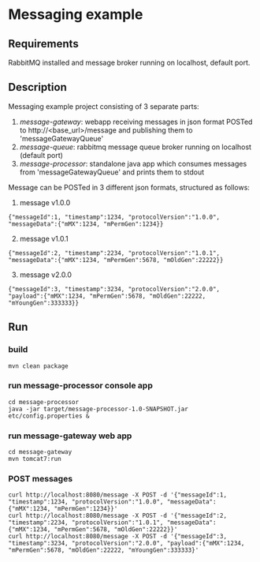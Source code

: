 # Messaging example

## Requirements

RabbitMQ installed and message broker running on localhost, default port.

## Description

Messaging example project consisting of 3 separate parts:
1. _message-gateway_: webapp receiving messages in json format POSTed to http://<base_url>/message and publishing them to 'messageGatewayQueue'
3. _message-queue_: rabbitmq message queue broker running on localhost (default port)
2. _message-processor_: standalone java app which consumes messages from 'messageGatewayQueue' and prints them to stdout

Message can be POSTed in 3 different json formats, structured as follows:
1. message v1.0.0
```
{"messageId":1, "timestamp":1234, "protocolVersion":"1.0.0", "messageData":{"mMX":1234, "mPermGen":1234}}
```
2. message v1.0.1
```
{"messageId":2, "timestamp":2234, "protocolVersion":"1.0.1", "messageData":{"mMX":1234, "mPermGen":5678, "mOldGen":22222}}
```
3. message v2.0.0
```
{"messageId":3, "timestamp":3234, "protocolVersion":"2.0.0", "payload":{"mMX":1234, "mPermGen":5678, "mOldGen":22222, "mYoungGen":333333}}
```

## Run

### build
```
mvn clean package
```

### run message-processor console app
```
cd message-processor
java -jar target/message-processor-1.0-SNAPSHOT.jar etc/config.properties &
```

### run message-gateway web app
```
cd message-gateway
mvn tomcat7:run
```

### POST messages
```
curl http://localhost:8080/message -X POST -d '{"messageId":1, "timestamp":1234, "protocolVersion":"1.0.0", "messageData":{"mMX":1234, "mPermGen":1234}}'
curl http://localhost:8080/message -X POST -d '{"messageId":2, "timestamp":2234, "protocolVersion":"1.0.1", "messageData":{"mMX":1234, "mPermGen":5678, "mOldGen":22222}}'
curl http://localhost:8080/message -X POST -d '{"messageId":3, "timestamp":3234, "protocolVersion":"2.0.0", "payload":{"mMX":1234, "mPermGen":5678, "mOldGen":22222, "mYoungGen":333333}'
```
